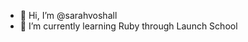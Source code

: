 - 👋 Hi, I’m @sarahvoshall
- 🌱 I’m currently learning Ruby through Launch School

<!---
sarahvoshall/sarahvoshall is a ✨ special ✨ repository because its `README.md` (this file) appears on your GitHub profile.
You can click the Preview link to take a look at your changes.
--->
